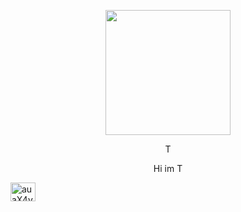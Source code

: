 <p align="center">
  <img src="https://i.imgur.com/JVVSzQw.png" width="200">
</p>

<p align="center">
  T
</p>
<p align="center">
  Hi im T
</p>
<a href="https://discord.com/invite/groszus" target="blank"><img align="center" src="https://raw.githubusercontent.com/rahuldkjain/github-profile-readme-generator/master/src/images/icons/Social/discord.svg" alt="auaX4vqZra" height="30" width="40" /></a>
</p>
